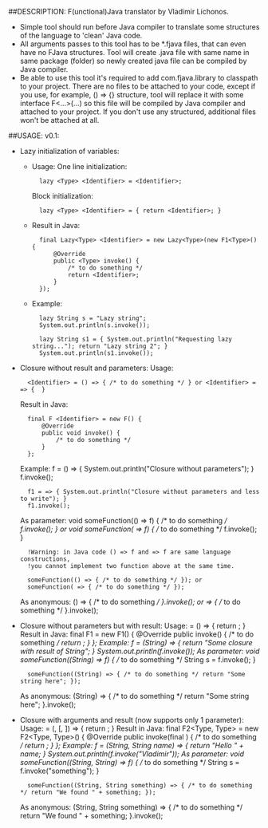 ##DESCRIPTION:
F(unctional)Java translator by Vladimir Lichonos.

- Simple tool should run before Java compiler to translate some structures of the language to 'clean' Java code.
- All arguments passes to this tool has to be *.fjava files, that can even have no FJava structures. Tool will create .java file with same name in same package (folder) so newly created java file can be compiled by Java compiler.
- Be able to use this tool it's required to add com.fjava.library to classpath to your project. There are no files to be attached to your code, except if you use, for example, () => {} structure, tool will replace it with some interface F<...>(...) so this file will be compiled by Java compiler and attached to your project. If you don't use any structured, additional files won't be attached at all.
  
##USAGE:
v0.1:

- Lazy initialization of variables:
	- Usage:
		One line initialization:
		
			lazy <Type> <Identifier> = <Identifier>;
		
		Block initialization:
		
			lazy <Type> <Identifier> = { return <Identifier>; }
	
	- Result in Java:
	
			final Lazy<Type> <Identifier> = new Lazy<Type>(new F1<Type>() {
				@Override
				public <Type> invoke() {
					/* to do something */
					return <Identifier>;
				}
			});
		
	- Example:
	
			lazy String s = "Lazy string";
			System.out.println(s.invoke());
		
			lazy String s1 = { System.out.println("Requesting lazy string..."); return "Lazy string 2"; }
			System.out.println(s1.invoke());

- Closure without result and parameters:
	Usage:
	
		<Identifier> = () => { /* to do something */ } or <Identifier> = => {  }
	
	Result in Java:
	
		final F <Identifier> = new F() {
			@Override
			public void invoke() {
				/* to do something */
			}
		};
	
	Example:
		f = () => { System.out.println("Closure without parameters"); }
		f.invoke();
		
		f1 = => { System.out.println("Closure without parameters and less to write"); }
		f1.invoke();
	As parameter:
		void someFunction(() => f) { /* to do something */ f.invoke(); } or 
		void someFunction( => f) { /* to do something */ f.invoke(); }

		!Warning: in Java code () => f and => f are same language constructions, 
		!you cannot implement two function above at the same time.

		someFunction(() => { /* to do something */ }); or
		someFunction( => { /* to do something */ });
	As anonymous:
		() => { /* to do something */ }.invoke(); or
		=> { /* to do something */ }.invoke();
		
- Closure without parameters but with result:
	Usage:
		<Identifier> = (<Type>) => { return <Identifier>; }
	Result in Java:
		final F1<Type> <Identifier> = new F1<Type>() {
			@Override
			public <Type> invoke() {
				/* to do something */
				return <Identifier>;
			}
		};
	Example:
		f = (String) => { return "Some closure with result of String"; }
		System.out.println(f.invoke());
	As parameter:
		void someFunction((String) => f) { /* to do something */ String s = f.invoke(); }
	
		someFunction((String) => { /* to do something */ return "Some string here"; });
	As anonymous:
		(String) => { /* to do something */ return "Some string here"; }.invoke();
		
- Closure with arguments and result (now supports only 1 parameter):
	Usage:
		<Identifier> = (<Type>, <Type> <Identifier> [, <Type> <Identifier>]) => { return <Identifier>; }
	Result in Java:
		final F2<Type, Type> <Identifier> = new F2<Type, Type>() {
			@Override
			public <Type> invoke(final <Type> <Identifier>) {
				/* to do something */
				return <Identifier>;
			}
		};
	Example:
		f = (String, String name) => { return "Hello " + name; }
		System.out.println(f.invoke("Vladimir"));
	As parameter:
		void someFunction((String, String) => f) { /* to do something */ String s = f.invoke("something"); }
		
		someFunction((String, String something) => { /* to do something */ return "We found " + something; });
	As anonymous:
		(String, String something) => { /* to do something */ return "We found " + something; }.invoke();